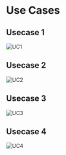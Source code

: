 # Use Cases

## Usecase 1
![UC1](<https://www.plantuml.com/plantuml/png/ROz1JiGm34NtEOKr-owu01f4GK8LA-00RkCfKHDdv3YC4EBkf4d4i61HoVz_zpd_c1H5S_36qqb18uXRtnMi4rhKHJPfStn6mG2uQ9GN_VG4UA4K0vbgmPJP5Y-rmPnnsN0bU9J8IcpXo-H42oQ2msi94iwIJuVzXxVxcsjsntg9eZruCD-_f14BPqRU_gAg2Hyn06wQoVkY2XugdRXYnlt0bJCz3S_HbjL_E2GeCxbzBYsWFmPMOX97qe5J0xR6mt1R6vIlplNQs5LRdRggXOx4DWV_0m00>)

## Usecase 2
![UC2](<https://www.plantuml.com/plantuml/png/RP11JiGm34NtEOKr-rbm0JI80GbLh10is7cQFstKrAaSbmeXRiDDk1XjMZ4iM4Jw_awUytt8ncfZ7rt4sSWIQMXQ8nyKjOKaBdT11bRkYMjB-cJl4SGJSkhXYaNLA1x4UHLkuBhZ1dIlIGpYwSED6JLdqEu5saI4kiLkUV1yUtNftOXDIMrhtBdFNzAH3N9YwVwYYablISX3YSVSOFh-QkFYlY9O7bW4n2STpv12FIxpBjZgOV-OF6By1mjbFI4iUWv5sz-eWK03T0DMAt1Tm7v_NGBDf-WoxRXLwzLggqg-0yJFc_y1>)

## Usecase 3
![UC3](<https://www.plantuml.com/plantuml/png/RL7DJiCm3BxdAQpTTs0FW0PiIAZYXBXmynglYvewbUDGeOctuKruCT8qeXBYOEcJ_VtOoJugYgR16qzd1GqWhhieM2VKgWjiOkzuHC41iDKWB_hX2N2Y60OofGLDOfjxSG5cnBR7Zk1H0YknXQj9aLgC19jx4jTUb2JdgYRkDhFkzU5cfHmmYm1JdBw_BfwuCdOhuuvr2g9rS3IVlv55UqBkuVhNy3qmM9BPkADYFNVVo6aSaPa0JvBEDUumRxJQDa_Rvs39-tziIL1Ev6QShuUw6tJ498wa6ZQBuV9Is-rjEJbNnJkJg-2IVAYJHTQilAFP4zlyNJy0>)

## Usecase 4
![UC4](<https://www.plantuml.com/plantuml/png/RP3FIiD04CRl-nH3JteeOXz0AhQA14z5_7ERPAV9qiric9rjaUBR-2Q-cDaa610F0z_Edz_tiUkeA9fQRppj5JI0kBfHi4weKXVOn8FZ3WLRm4g3xFJ34-29OcZ932qe4bi2ZACm7LO7h0dk9R0IMpYR5Ad2IB1uSGH7HnvsAg6zUkYF6bHuVOCZIIcOgaON6VLyTprVRL290LCyVNyrlfSNeSlXq5zEowjv-PRr54IdmTPy_WOQC2No0Sv_sSV0O4coHqs3I-w-azFO8JC1bfBsn0DrayFDsE9n-HGiUVyFbWIb99TrOWjJDgY9IHp912n6uFYFo-KDv7TVarwPlh8UdJVJP3mhvhsjMHFRrFeV>)